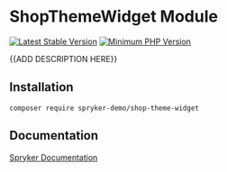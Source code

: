 # ShopThemeWidget Module
[![Latest Stable Version](https://poser.pugx.org/spryker-demo/shop-theme-widget/v/stable.svg)](https://packagist.org/packages/spryker-demo/shop-theme-widget)
[![Minimum PHP Version](https://img.shields.io/badge/php-%3E%3D%207.4-8892BF.svg)](https://php.net/)

{{ADD DESCRIPTION HERE}}

## Installation

```
composer require spryker-demo/shop-theme-widget
```

## Documentation

[Spryker Documentation](https://academy.spryker.com/developing_with_spryker/module_guide/modules.html)
